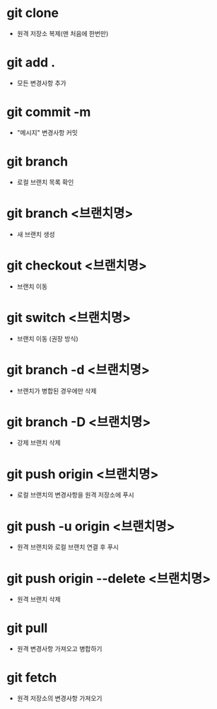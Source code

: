 # git clone <URL>

- 원격 저장소 복제(맨 처음에 한번만)

# git add .

- 모든 변경사항 추가

# git commit -m

- "메시지" 변경사항 커밋

# git branch

- 로컬 브랜치 목록 확인

# git branch <브랜치명>

- 새 브랜치 생성

# git checkout <브랜치명>

- 브랜치 이동

# git switch <브랜치명>

- 브랜치 이동 (권장 방식)

# git branch -d <브랜치명>

- 브랜치가 병합된 경우에만 삭제

# git branch -D <브랜치명>

- 강제 브랜치 삭제

# git push origin <브랜치명>

- 로컬 브랜치의 변경사항을 원격 저장소에 푸시

# git push -u origin <브랜치명>

- 원격 브랜치와 로컬 브랜치 연결 후 푸시

# git push origin --delete <브랜치명>

- 원격 브랜치 삭제

# git pull

- 원격 변경사항 가져오고 병합하기

# git fetch

- 원격 저장소의 변경사항 가져오기
